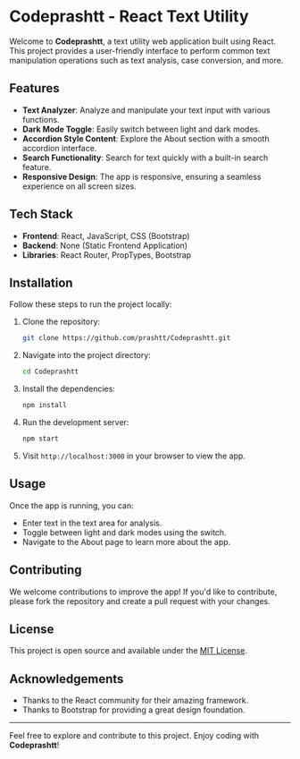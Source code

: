 # Codeprashtt - React Text Utility

Welcome to **Codeprashtt**, a text utility web application built using React. This project provides a user-friendly interface to perform common text manipulation operations such as text analysis, case conversion, and more.

## Features

- **Text Analyzer**: Analyze and manipulate your text input with various functions.
- **Dark Mode Toggle**: Easily switch between light and dark modes.
- **Accordion Style Content**: Explore the About section with a smooth accordion interface.
- **Search Functionality**: Search for text quickly with a built-in search feature.
- **Responsive Design**: The app is responsive, ensuring a seamless experience on all screen sizes.

## Tech Stack

- **Frontend**: React, JavaScript, CSS (Bootstrap)
- **Backend**: None (Static Frontend Application)
- **Libraries**: React Router, PropTypes, Bootstrap

## Installation

Follow these steps to run the project locally:

1. Clone the repository:
    ```bash
    git clone https://github.com/prashtt/Codeprashtt.git
    ```

2. Navigate into the project directory:
    ```bash
    cd Codeprashtt
    ```

3. Install the dependencies:
    ```bash
    npm install
    ```

4. Run the development server:
    ```bash
    npm start
    ```

5. Visit `http://localhost:3000` in your browser to view the app.

## Usage

Once the app is running, you can:

- Enter text in the text area for analysis.
- Toggle between light and dark modes using the switch.
- Navigate to the About page to learn more about the app.

## Contributing

We welcome contributions to improve the app! If you'd like to contribute, please fork the repository and create a pull request with your changes.

## License

This project is open source and available under the [MIT License](LICENSE).

## Acknowledgements

- Thanks to the React community for their amazing framework.
- Thanks to Bootstrap for providing a great design foundation.

---

Feel free to explore and contribute to this project. Enjoy coding with **Codeprashtt**!

